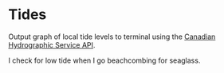 # Tides

Output graph of local tide levels to terminal using the [Canadian Hydrographic Service API](https://api-iwls.dfo-mpo.gc.ca/swagger-ui/).

I check for low tide when I go beachcombing for seaglass.
